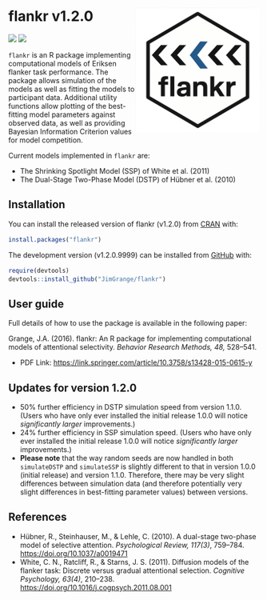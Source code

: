 
<!-- README.md is generated from README.Rmd. Please edit that file -->

# flankr v1.2.0 <a><img src='images/logo.png' align="right" height="250"/></a>

[![](http://www.r-pkg.org/badges/version/flankr)](https://CRAN.R-project.org/package=flankr)
[![](http://cranlogs.r-pkg.org/badges/grand-total/flankr)](https://CRAN.R-project.org/package=lankr)

$\texttt{flankr}$ is an R package implementing computational models of
Eriksen flanker task performance. The package allows simulation of the
models as well as fitting the models to participant data. Additional
utility functions allow plotting of the best-fitting model parameters
against observed data, as well as providing Bayesian Information
Criterion values for model competition.

Current models implemented in $\texttt{flankr}$ are:

- The Shrinking Spotlight Model (SSP) of White et al. (2011)
- The Dual-Stage Two-Phase Model (DSTP) of Hübner et al. (2010)

## Installation

You can install the released version of flankr (v1.2.0) from
[CRAN](https://CRAN.R-project.org/package=flankr) with:

``` r
install.packages("flankr")
```

The development version (v1.2.0.9999) can be installed from
[GitHub](https://github.com/) with:

``` r
require(devtools)
devtools::install_github("JimGrange/flankr")
```

## User guide

Full details of how to use the package is available in the following
paper:

Grange, J.A. (2016). flankr: An R package for implementing computational
models of attentional selectivity. *Behavior Research Methods, 48,*
528–541.

- PDF Link:
  <https://link.springer.com/article/10.3758/s13428-015-0615-y>

## Updates for version 1.2.0

- 50% further efficiency in DSTP simulation speed from version 1.1.0.
  (Users who have only ever installed the initial release 1.0.0 will
  notice *significantly larger* improvements.)
- 24% further efficiency in SSP simulation speed. (Users who have only
  ever installed the initial release 1.0.0 will notice *significantly
  larger* improvements.)
- **Please note** that the way random seeds are now handled in both
  $\texttt{simulateDSTP}$ and $\texttt{simulateSSP}$ is slightly
  different to that in version 1.0.0 (initial release) and version
  1.1.0. Therefore, there may be very slight differences between
  simulation data (and therefore potentially very slight differences in
  best-fitting parameter values) between versions.

## References

- Hübner, R., Steinhauser, M., & Lehle, C. (2010). A dual-stage
  two-phase model of selective attention. *Psychological Review,
  117(3)*, 759–784. <https://doi.org/10.1037/a0019471>
- White, C. N., Ratcliff, R., & Starns, J. S. (2011). Diffusion models
  of the flanker task: Discrete versus gradual attentional selection.
  *Cognitive Psychology, 63(4)*, 210–238.
  <https://doi.org/10.1016/j.cogpsych.2011.08.001>
